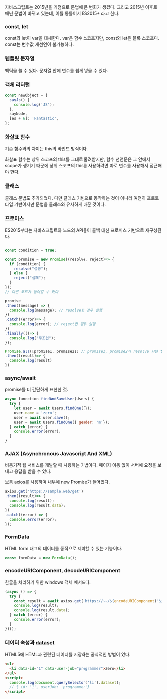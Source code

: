자바스크립트는 2015년을 기점으로 문법에 큰 변화가 생겼다. 그리고 2015년 이후로 매년 문법이 바뀌고 있는데, 이를 통틀어서 ES2015+ 라고 한다.

### const, let

const와 let이 var을 대체한다.
var은 함수 스코프지만, const와 let은 블록 스코프다.
const는 변수값 재선언이 불가능하다.

### 템플릿 문자열

백틱을 쓸 수 있다. 문자열 안에 변수를 쉽게 넣을 수 있다.

### 객체 리터럴

```JavaScript
const newObject = {
  sayJs() {
    console.log('JS');
  },
  sayNode,
  [es + 6]: 'Fantastic',
};

```

### 화살표 함수

기존 함수와의 차이는 this의 바인드 방식이다.

화살표 함수는 상위 스코프의 this를 그대로 물려받지만, 함수 선언문은 그 안에서 scope가 생기기 때문에 상위 스코프의 this를 사용하려면 따로 변수를 사용해서 접근해야 한다.

### 클래스

클래스 문법도 추가되었다. 다만 클래스 기반으로 동작하는 것이 아니라 여전히 프로토타입 기반이지만 문법을 클래스와 유사하게 바꾼 것이다.

### 프로미스

ES2015부터는 자바스크립트와 노드의 API들이 콜백 대신 프로미스 기반으로 재구성된다.

```JavaScript

const condition = true;

const promise = new Promise((resolve, reject)=> {
  if (condition) {
    resolve("성공");
  } else {
    reject("실패");
  }
});
// 다른 코드가 들어갈 수 있다

promise
.then((message) => {
  console.log(message); // resolve한 경우 실행
})
.catch((error)=> {
  console.log(error); // reject한 경우 실행
})
.finally(()=> {
  console.log("무조건");
});

Promise.all([promise1, promise2]) // promise1, promise2가 resolve 되면 then으로 넘어 감.
.then((result)=> {
  console.log(result)
})
```

### async/await

promise를 더 간단하게 표현한 것.

```JavaScript
async funcction findAndSaveUser(Users) {
  try {
    let user = await Users.findOne({});
    user.name = 'zero';
    user = await user.save();
    user = await Users.findOne({ gender: 'm'});
  } catch (error) {
    console.error(error);
  }
}
```

### AJAX (Asynchronous Javascript And XML)

비동기적 웹 서비스를 개발할 때 사용하는 기법이다.
페이지 이동 없이 서버에 요청을 보내고 응답을 받을 수 있다.

보통 axios를 사용하며 내부에 new Promise가 들어있다.

```JavaScript
axios.get('https://sample.web/get')
.then((result)=> {
  console.log(result);
  console.log(result.data);
})
.catch((error) => {
  console.error(error);
});
```

### FormData

HTML form 태그의 데이터를 동적으로 제어할 수 있는 기능이다.

```JavaScript
const formData = new FormData();
```

### encodeURIComponent, decodeURIComponent

한글을 처리하기 위한 windows 객체 메서드다.

```JavaScript
(async () => {
  try {
    const result = await axios.get(`https://~~/${encodeURIComponent('노드')}`);
    console.log(result);
    console.log(result.data);
  } catch (error) {
    console.error(error);
  }
})();
```

### 데이터 속성과 dataset

HTML5에 HTML과 관련된 데이터를 저장하는 공식적인 방법이 있다.

```HTML
<ul>
  <li data-id="1" data-user-job="programmer">Zero</li>
</ul>
<script>
  console.log(document.querySelector('li').dataset);
  // { id: '1', userJob: 'programmer'}
</script>
```
